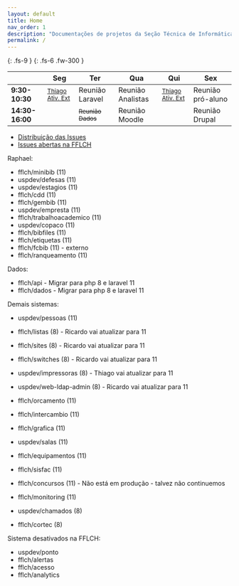 ```yaml
---
layout: default
title: Home
nav_order: 1
description: "Documentações de projetos da Seção Técnica de Informática da FFLCH"
permalink: /
---
```


{: .fs-9 }
{: .fs-6 .fw-300 }

<table><thead>
  <tr>
    <th></th>
    <th>Seg</th>
    <th>Ter</th>
    <th>Qua</th>
    <th>Qui</th>
    <th>Sex</th>
  </tr></thead>
<tbody>
  <tr>
    <td><b>9:30-10:30</b></td>
    <td><small><u>Thiago Ativ. Ext</u></small></td>
    <td>Reunião Laravel</td>
    <td>Reunião Analistas</td>
    <td><small><u>Thiago Ativ. Ext</u></small></td>
    <td>Reunião pró-aluno</td>
  </tr>
  <tr>
    <td><b>14:30-16:00</b></td>
    <td></td>
    <td><small><s>Reunião Dados</s></small></td>
    <td>Reunião Moodle</td>
    <td></td>
    <td>Reunião Drupal</td>
  </tr>
</tbody>
</table>

- [Distribuição das Issues](https://github.com/orgs/fflch/projects/15/)
- [Issues abertas na FFLCH](https://github.com/search?q=org%3Afflch+is%3Aissue+is%3Aopen&type=issues)

Raphael:

- fflch/minibib (11)
- uspdev/defesas (11)
- uspdev/estagios (11)
- fflch/cdd (11)
- fflch/gembib (11)
- uspdev/empresta (11)
- fflch/trabalhoacademico (11)
- uspdev/copaco (11)
- fflch/bibfiles (11)
- fflch/etiquetas (11)
- fflch/fcbib (11) - externo
- fflch/ranqueamento (11)

Dados:

- fflch/api - Migrar para php 8 e laravel 11
- fflch/dados - Migrar para php 8 e laravel 11

Demais sistemas:

- uspdev/pessoas (11)
- fflch/listas (8) -  Ricardo vai atualizar para 11
- fflch/sites (8) -  Ricardo vai atualizar para 11
- fflch/switches (8) -  Ricardo vai atualizar para 11
- uspdev/impressoras (8) - Thiago vai atualizar para 11
- uspdev/web-ldap-admin (8) - Ricardo vai atualizar para 11

- fflch/orcamento (11)
- fflch/intercambio (11)
- fflch/grafica (11)
- uspdev/salas (11)
- fflch/equipamentos (11)
- fflch/sisfac (11)
- fflch/concursos (11) - Não está em produção - talvez não continuemos
- fflch/monitoring (11)
- uspdev/chamados (8)
- fflch/cortec (8) 

Sistema desativados na FFLCH:

- uspdev/ponto
- fflch/alertas
- fflch/acesso
- fflch/analytics
 

    



